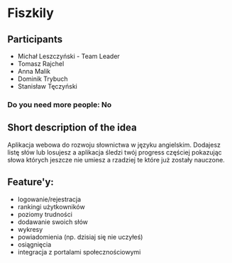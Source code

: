 # Fiszkily
## Participants 
 - Michał Leszczyński - Team Leader
 - Tomasz Rajchel
 - Anna Malik
 - Dominik Trybuch
 - Stanisław Tęczyński
### Do you need more people: No
## Short description of the idea
Aplikacja webowa do rozwoju słownictwa w języku angielskim. Dodajesz listę słów lub losujesz a aplikacja śledzi twój progress częściej pokazując słowa których jeszcze nie umiesz a rzadziej te które już zostały nauczone.
## Feature'y:
 - logowanie/rejestracja
 - rankingi użytkowników
 - poziomy trudności
 - dodawanie swoich słów
 - wykresy
 - powiadomienia (np. dzisiaj się nie uczyłeś)
 - osiągnięcia
 - integracja z portalami społecznościowymi